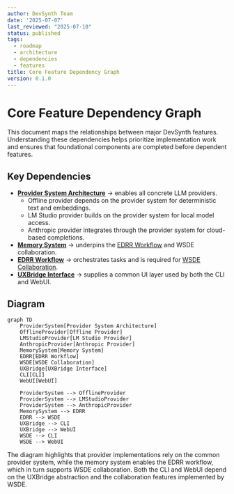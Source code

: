 ```yaml
---
author: DevSynth Team
date: '2025-07-07'
last_reviewed: "2025-07-10"
status: published
tags:
  - roadmap
  - architecture
  - dependencies
  - features
title: Core Feature Dependency Graph
version: 0.1.0
---
```


# Core Feature Dependency Graph

This document maps the relationships between major DevSynth features. Understanding these dependencies helps prioritize implementation work and ensures that foundational components are completed before dependent features.

## Key Dependencies

- **[Provider System Architecture](../architecture/provider_system.md)** &rarr; enables all concrete LLM providers.
  - Offline provider depends on the provider system for deterministic text and embeddings.
  - LM Studio provider builds on the provider system for local model access.
  - Anthropic provider integrates through the provider system for cloud-based completions.
- **[Memory System](../architecture/memory_system.md)** &rarr; underpins the [EDRR Workflow](../architecture/edrr_framework.md) and WSDE collaboration.
- **[EDRR Workflow](../architecture/edrr_framework.md)** &rarr; orchestrates tasks and is required for [WSDE Collaboration](../architecture/agent_system.md).
- **[UXBridge Interface](../architecture/uxbridge_architecture.md)** &rarr; supplies a common UI layer used by both the CLI and WebUI.

## Diagram

```mermaid
graph TD
    ProviderSystem[Provider System Architecture]
    OfflineProvider[Offline Provider]
    LMStudioProvider[LM Studio Provider]
    AnthropicProvider[Anthropic Provider]
    MemorySystem[Memory System]
    EDRR[EDRR Workflow]
    WSDE[WSDE Collaboration]
    UXBridge[UXBridge Interface]
    CLI[CLI]
    WebUI[WebUI]

    ProviderSystem --> OfflineProvider
    ProviderSystem --> LMStudioProvider
    ProviderSystem --> AnthropicProvider
    MemorySystem --> EDRR
    EDRR --> WSDE
    UXBridge --> CLI
    UXBridge --> WebUI
    WSDE --> CLI
    WSDE --> WebUI
```

The diagram highlights that provider implementations rely on the common provider system, while the memory system enables the EDRR workflow, which in turn supports WSDE collaboration. Both the CLI and WebUI depend on the UXBridge abstraction and the collaboration features implemented by WSDE.
